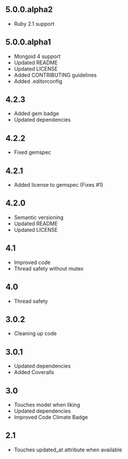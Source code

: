 5.0.0.alpha2
------------
* Ruby 2.1 support

5.0.0.alpha1
------------
* Mongoid 4 support
* Updated README
* Updated LICENSE
* Added CONTRIBUTING guidelines
* Added .editorconfig

4.2.3
-----
* Added gem badge
* Updated dependencies

4.2.2
-----
* Fixed gemspec

4.2.1
-----
* Added license to gemspec (Fixes #1)

4.2.0
-----
* Semantic versioning
* Updated README
* Updated LICENSE

4.1
---
* Improved code
* Thread safety without mutex

4.0
---
* Thread safety

3.0.2
-----
* Cleaning up code

3.0.1
-----
* Updated dependencies
* Added Coveralls

3.0
---
* Touches model when liking
* Updated dependencies
* Improved Code Climate Badge

2.1
---
* Touches updated_at attribute when available
